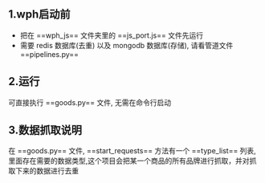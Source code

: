 ## 1.wph启动前 ##

- 把在 ==wph_js== 文件夹里的 ==js_port.js== 文件先运行
- 需要 redis 数据库(去重) 以及 mongodb 数据库(存储), 请看管道文件 ==pipelines.py==



## 2.运行 ##

可直接执行 ==goods.py== 文件, 无需在命令行启动



## 3.数据抓取说明 ##

在 ==goods.py== 文件, ==start_requests== 方法有一个 ==type_list== 列表, 里面存在需要的数据类型,这个项目会把某一个商品的所有品牌进行抓取，并对抓取下来的数据进行去重


